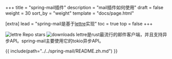 +++
title = "spring-mail插件"
description = "mail插件如何使用"
draft = false
weight = 30
sort_by = "weight"
template = "docs/page.html"

[extra]
lead = "spring-mail是基于<a href='https://github.com/lettre/lettre' target='_blank'>lettre</a>实现"
toc = true
top = false
+++


![lettre Repo stars](https://img.shields.io/github/stars/lettre/lettre) ![downloads](https://img.shields.io/crates/d/lettre.svg)
lettre是rust最流行的邮件客户端，并且支持异步API。spring-mail主要使用它的tokio异步API。


{{ include(path="../../spring-mail/README.zh.md") }}
